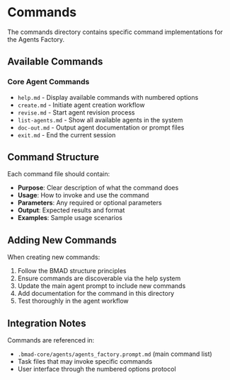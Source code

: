 # Commands

The commands directory contains specific command implementations for the Agents Factory.

## Available Commands

### Core Agent Commands
- `help.md` - Display available commands with numbered options
- `create.md` - Initiate agent creation workflow
- `revise.md` - Start agent revision process
- `list-agents.md` - Show all available agents in the system
- `doc-out.md` - Output agent documentation or prompt files
- `exit.md` - End the current session

## Command Structure

Each command file should contain:
- **Purpose**: Clear description of what the command does
- **Usage**: How to invoke and use the command
- **Parameters**: Any required or optional parameters
- **Output**: Expected results and format
- **Examples**: Sample usage scenarios

## Adding New Commands

When creating new commands:
1. Follow the BMAD structure principles
2. Ensure commands are discoverable via the help system
3. Update the main agent prompt to include new commands
4. Add documentation for the command in this directory
5. Test thoroughly in the agent workflow

## Integration Notes

Commands are referenced in:
- `.bmad-core/agents/agents_factory.prompt.md` (main command list)
- Task files that may invoke specific commands
- User interface through the numbered options protocol